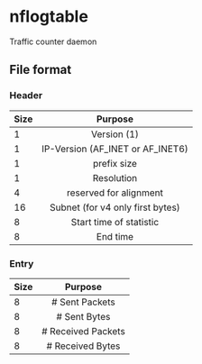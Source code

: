 # nflogtable

Traffic counter daemon

## File format

### Header

| Size   | Purpose                          |
| ------ |:--------------------------------:|
| 1      | Version (1)                      |
| 1      | IP-Version (AF_INET or AF_INET6) |
| 1      | prefix size                      |
| 1      | Resolution                       |
| 4      | reserved for alignment           |
| 16     | Subnet (for v4 only first bytes) |
| 8      | Start time of statistic          |
| 8      | End time                         |

### Entry

| Size   | Purpose                 |
| ------ |:-----------------------:|
| 8      | # Sent Packets          |
| 8      | # Sent Bytes            |
| 8      | # Received Packets      |
| 8      | # Received Bytes        |
